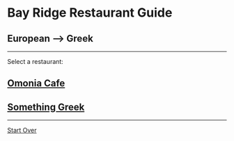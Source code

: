 # Bay Ridge Restaurant Guide
## European --> Greek
---
Select a restaurant:
## [Omonia Cafe](https://omoniacafe.com/)

## [Something Greek](https://www.somethingreekonline.com/)

---
[Start Over](../home.md)